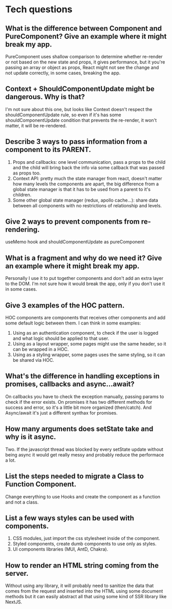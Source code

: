 # Tech questions

## What is the difference between Component and PureComponent? Give an example where it might break my app.

PureComponent uses shallow comparison to determine whether re-render or not based on the new state and props, it gives performance, but it you're passing an array or object as props, React might not see the change and not update correctly, in some cases, breaking the app.

## Context + ShouldComponentUpdate might be dangerous. Why is that?

I'm not sure about this one, but looks like Context doesn't respect the shouldComponentUpdate rule, so even if it's has some shouldComponentUpdate condition that prevents the re-render, it won't matter, it will be re-rendered.

## Describe 3 ways to pass information from a component to its PARENT.

1. Props and callbacks: one level communication, pass a props to the child and the child will bring back the info via some callback that was passed as props too.
2. Context API: pretty much the state manager from react, doesn't matter how many levels the components are apart, the big difference from a global state manager is that it has to be used from a parent to it's children.
3. Some other global state manager (redux, apollo cache...): share data between all components with no restrictions of relationship and levels.

## Give 2 ways to prevent components from re-rendering.

useMemo hook and shouldComponentUpdate as pureComponent

## What is a fragment and why do we need it? Give an example where it might break my app.

Personally I use it to put together components and don't add an extra layer to the DOM. I'm not sure how it would break the app, only if you don't use it in some cases.

## Give 3 examples of the HOC pattern.

HOC components are components that receives other components and add some default logic between them. I can think in some examples:

1. Using as an authentication component, to check if the user is logged and what logic should be applied to that user.
2. Using as a layout wrapper, some pages might use the same header, so it can be wrapped in a HOC.
3. Using as a styling wrapper, some pages uses the same styling, so it can be shared via HOC.

## What's the difference in handling exceptions in promises, callbacks and async...await?

On callbacks you have to check the exception manually, passing params to check if the error exists. On promises it has two different methods for success and error, so it's a little bit more organized (then/catch). And Async/await it's just a different synthax for promises.

## How many arguments does setState take and why is it async.

Two. If the javascript thread was blocked by every setState update without being async it would get really messy and probably reduce the performace a lot.

## List the steps needed to migrate a Class to Function Component.

Change everything to use Hooks and create the component as a function and not a class.

## List a few ways styles can be used with components.

1. CSS modules, just import the css stylesheet inside of the component.
2. Styled components, create dumb components to use only as styles.
3. UI components libraries (MUI, AntD, Chakra).

## How to render an HTML string coming from the server.

Without using any library, it will probably need to sanitize the data that comes from the request and inserted into the HTML using some document methods but it can easily abstract all that using some kind of SSR library like NextJS.
